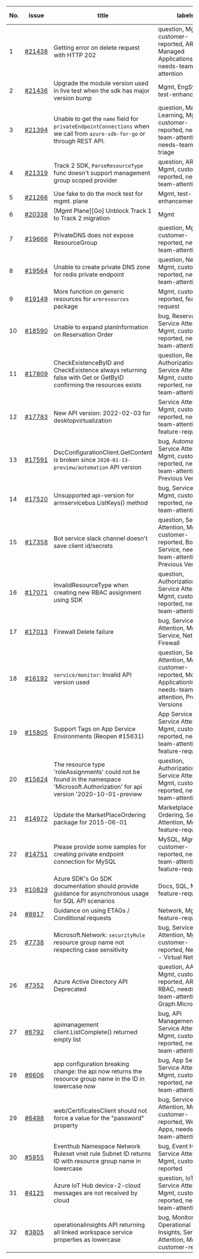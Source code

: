 | No. | issue | title | labels | assignees | bot advice | created date |
| ------ | ------ | ------ | ------ | ------ | ------ | :-----: |
|1|[#21438](https://github.com/Azure/azure-sdk-for-go/issues/21438)|Getting error on delete request with HTTP 202|question, Mgmt, customer-reported, ARM - Managed Applications, needs-team-attention|Alancere|new comment|2023-08-24|
|2|[#21436](https://github.com/Azure/azure-sdk-for-go/issues/21436)|Upgrade the module version used in live test when the sdk has major version bump|Mgmt, EngSys, test-enhancement|Alancere|new issue|2023-08-24|
|3|[#21394](https://github.com/Azure/azure-sdk-for-go/issues/21394)|Unable to get the `name` field for `privateEndpointConnections` when we call from `azure-sdk-for-go` or through REST API.|question, Machine Learning, Mgmt, customer-reported, needs-team-attention, needs-team-triage|lirenhe||2023-08-18|
|4|[#21319](https://github.com/Azure/azure-sdk-for-go/issues/21319)|Track 2 SDK, `ParseResourceType` func doesn't support management group scoped provider|question, ARM, Mgmt, customer-reported, needs-team-attention|raych1, ArcturusZhang|new comment|2023-08-03|
|5|[#21266](https://github.com/Azure/azure-sdk-for-go/issues/21266)|Use fake to do the mock test for mgmt. plane|Mgmt, test-enhancement|Alancere, tadelesh||2023-07-26|
|6|[#20338](https://github.com/Azure/azure-sdk-for-go/issues/20338)|[Mgmt Plane][Go] Unblock Track 1 to Track 2 migration|Mgmt|lirenhe|new comment|2023-03-06|
|7|[#19666](https://github.com/Azure/azure-sdk-for-go/issues/19666)|PrivateDNS does not expose ResourceGroup|question, Mgmt, customer-reported, needs-team-attention|ArcturusZhang||2022-12-06|
|8|[#19564](https://github.com/Azure/azure-sdk-for-go/issues/19564)|Unable to create private DNS zone for redis private endpoint|question, Network, Mgmt, customer-reported, needs-team-attention|Alancere||2022-11-14|
|9|[#19149](https://github.com/Azure/azure-sdk-for-go/issues/19149)|More function on generic resources for `armresources` package|Mgmt, customer-reported, feature-request|ArcturusZhang|new comment|2022-09-19|
|10|[#18590](https://github.com/Azure/azure-sdk-for-go/issues/18590)|Unable to expand planInformation on Reservation Order|bug, Reservations, Service Attention, Mgmt, customer-reported, needs-team-attention|lirenhe|new comment|2022-07-14|
|11|[#17809](https://github.com/Azure/azure-sdk-for-go/issues/17809)|CheckExistenceByID and CheckExistence always returning false with Get or GetByID confirming the resources exists|question, Resource Authorization, Service Attention, Mgmt, customer-reported, needs-team-attention|tadelesh, lirenhe|new comment|2022-05-05|
|12|[#17783](https://github.com/Azure/azure-sdk-for-go/issues/17783)|New API version: 2022-02-03 for desktopvirtualization|Service Attention, Mgmt, customer-reported, needs-team-attention, feature-request|Alancere||2022-04-29|
|13|[#17591](https://github.com/Azure/azure-sdk-for-go/issues/17591)|DscConfigurationClient.GetContent is broken since `2020-01-13-preview/automation` API version|bug, Automation, Service Attention, Mgmt, customer-reported, needs-team-attention, Previous Versions|ArcturusZhang|new comment|2022-04-14|
|14|[#17520](https://github.com/Azure/azure-sdk-for-go/issues/17520)|Unsupported api-version for armservicebus ListKeys() method|bug, Service Bus, Mgmt, customer-reported, needs-team-attention|Alancere||2022-04-11|
|15|[#17358](https://github.com/Azure/azure-sdk-for-go/issues/17358)|Bot service slack channel doesn't save client id/secrets|question, Service Attention, Mgmt, customer-reported, Bot Service, needs-team-attention, Previous Versions|lirenhe|new comment|2022-03-23|
|16|[#17071](https://github.com/Azure/azure-sdk-for-go/issues/17071)|InvalidResourceType when creating new RBAC assignment using SDK|question, Authorization, Service Attention, Mgmt, customer-reported, needs-team-attention|ArcturusZhang||2022-02-15|
|17|[#17013](https://github.com/Azure/azure-sdk-for-go/issues/17013)|Firewall Delete failure|bug, Service Attention, Mgmt, Service, Network - Firewall|ArcturusZhang|new comment|2022-02-09|
|18|[#16192](https://github.com/Azure/azure-sdk-for-go/issues/16192)|`service/monitor`: Invalid API version used|question, Service Attention, Mgmt, customer-reported, Monitor - ApplicationInsights, needs-team-attention, Previous Versions|ArcturusZhang|new comment|2021-11-16|
|19|[#15805](https://github.com/Azure/azure-sdk-for-go/issues/15805)|Support Tags on App Service Environments (Reopen #15631)|App Services, Service Attention, Mgmt, customer-reported, needs-team-attention, feature-request|ArcturusZhang|new comment|2021-10-15|
|20|[#15624](https://github.com/Azure/azure-sdk-for-go/issues/15624)|The resource type 'roleAssignments' could not be found in the namespace 'Microsoft.Authorization' for api version '2020-10-01-preview|question, Authorization, Service Attention, Mgmt, customer-reported, needs-team-attention|Alancere|new comment|2021-09-23|
|21|[#14972](https://github.com/Azure/azure-sdk-for-go/issues/14972)|Update the MarketPlaceOrdering package for 2015-06-01|Marketplace Ordering, Service Attention, Mgmt, feature-request|Alancere||2021-07-05|
|22|[#14751](https://github.com/Azure/azure-sdk-for-go/issues/14751)|Please provide some samples for creating private endpoint connection for MySQL|MySQL, Mgmt, customer-reported, needs-team-attention, feature-request|Alancere|new issue|2021-06-07|
|23|[#10829](https://github.com/Azure/azure-sdk-for-go/issues/10829)|Azure SDK's Go SDK documentation should provide guidance for asynchronous usage for SQL API scenarios|Docs, SQL, Mgmt, feature-request|lirenhe|new comment|2020-06-25|
|24|[#8917](https://github.com/Azure/azure-sdk-for-go/issues/8917)|Guidance on using ETAGs / Conditional requests|Network, Mgmt, feature-request|lirenhe|new comment|2020-05-06|
|25|[#7738](https://github.com/Azure/azure-sdk-for-go/issues/7738)|Microsoft.Network: `securityRule` resource group name not respecting case sensitivity |bug, Service Attention, Mgmt, customer-reported, Network - Virtual Network|ArcturusZhang|new comment|2020-02-29|
|26|[#7352](https://github.com/Azure/azure-sdk-for-go/issues/7352)|Azure Active Directory API Deprecated|question, AAD, Mgmt, customer-reported, ARM - RBAC, needs-team-attention, Graph.Microsoft|ArcturusZhang|new comment|2020-02-18|
|27|[#6792](https://github.com/Azure/azure-sdk-for-go/issues/6792)|apimanagement client.ListComplete() returned empty list|bug, API Management, Service Attention, Mgmt, customer-reported, needs-team-attention|ArcturusZhang|new comment|2020-01-11|
|28|[#6606](https://github.com/Azure/azure-sdk-for-go/issues/6606)|app configuration breaking change:  the api now returns the resource group name in the ID in lowercase now|bug, App Services, Service Attention, Mgmt, customer-reported, needs-team-attention|ArcturusZhang||2020-01-06|
|29|[#6498](https://github.com/Azure/azure-sdk-for-go/issues/6498)|web/CertificatesClient should not force a value for the "password" property|bug, Service Attention, Mgmt, customer-reported, Web Apps, needs-team-attention|ArcturusZhang|new comment|2019-12-06|
|30|[#5855](https://github.com/Azure/azure-sdk-for-go/issues/5855)|Eventhub Namespace Network Ruleset vnet rule Subnet ID returns ID with resource group name in lowercase|bug, Event Hubs, Service Attention, Mgmt, customer-reported|v-Ajnava, ArcturusZhang|new comment|2019-09-23|
|31|[#4125](https://github.com/Azure/azure-sdk-for-go/issues/4125)|Azure IoT Hub device-2-cloud messages are not received by cloud|question, IoT, Service Attention, Mgmt, customer-reported, needs-team-attention|lirenhe|new comment|2019-02-22|
|32|[#3805](https://github.com/Azure/azure-sdk-for-go/issues/3805)|operationalinsights API returning all linked workspace service properties as lowercase|bug, Monitor - Operational Insights, Service Attention, Mgmt, customer-reported|ArcturusZhang|new comment|2019-01-05|
